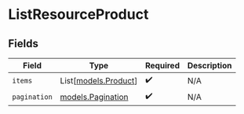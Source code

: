 # ListResourceProduct


## Fields

| Field                                        | Type                                         | Required                                     | Description                                  |
| -------------------------------------------- | -------------------------------------------- | -------------------------------------------- | -------------------------------------------- |
| `items`                                      | List[[models.Product](../models/product.md)] | :heavy_check_mark:                           | N/A                                          |
| `pagination`                                 | [models.Pagination](../models/pagination.md) | :heavy_check_mark:                           | N/A                                          |